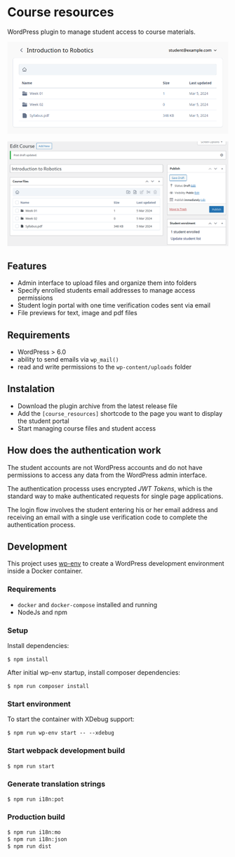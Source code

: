 # Course resources
WordPress plugin to manage student access to course materials.

![Student interface](doc/student-interface.png)

![Admin interface](doc/admin-interface.png)

## Features
- Admin interface to upload files and organize them into folders
- Specify enrolled students email addresses to manage access permissions
- Student login portal with one time verification codes sent via email
- File previews for text, image and pdf files

## Requirements
- WordPress > 6.0
- ability to send emails via `wp_mail()`
- read and write permissions to the `wp-content/uploads` folder

## Instalation
- Download the plugin archive from the latest release file
- Add the `[course_resources]` shortcode to the page you want to display the student portal
- Start managing course files and student access

## How does the authentication work

The student accounts are not WordPress accounts and do not have permissions to access any data from the WordPress admin interface.

The authentication processs uses encrypted _JWT Tokens_, which is the standard way to make authenticated requests for single page applications.

The login flow involves the student entering his or her email address and receiving an email with a single use verification code to complete the authentication process.

## Development

This project uses [wp-env](https://developer.wordpress.org/block-editor/reference-guides/packages/packages-env/) to create a WordPress development environment inside a Docker container.

### Requirements

- `docker` and `docker-compose` installed and running
- NodeJs and npm

### Setup

Install dependencies:

```
$ npm install
```

After initial wp-env startup, install composer dependencies:

```
$ npm run composer install
```

### Start environment
To start the container with XDebug support:

```
$ npm run wp-env start -- --xdebug
```

### Start webpack development build
```
$ npm run start
```

### Generate translation strings
```
$ npm run i18n:pot
```

### Production build
```
$ npm run i18n:mo
$ npm run i18n:json
$ npm run dist
```
